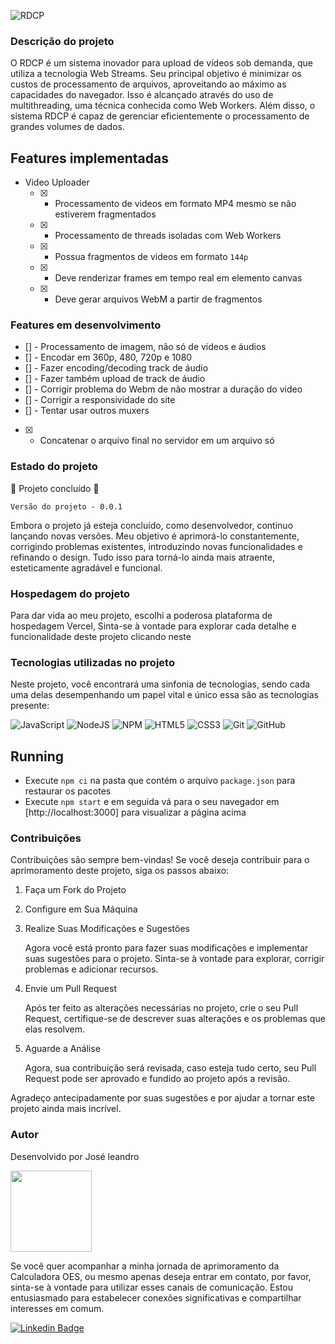 
![RDCP](https://github.com/Jose-leandro/RDCP/assets/104599482/9d1c6460-2467-4ced-aaac-25b4c0631d09)

 ### Descrição do projeto

 O RDCP é um sistema inovador para upload de vídeos sob demanda, que utiliza a tecnologia Web Streams. Seu principal objetivo é minimizar os custos de processamento de arquivos, aproveitando ao máximo as capacidades do navegador. Isso é alcançado através do uso de multithreading, uma técnica conhecida como Web Workers. Além disso, o sistema RDCP é capaz de gerenciar eficientemente o processamento de grandes volumes de dados.

 ## Features implementadas

- Video Uploader
  - [x] - Processamento de videos em formato MP4 mesmo se não estiverem fragmentados
  - [x] - Processamento de threads isoladas com Web Workers
  - [x] - Possua fragmentos de videos em formato `144p`
  - [x] - Deve renderizar frames em tempo real em elemento canvas
  - [x] - Deve gerar arquivos WebM a partir de fragmentos

### Features em desenvolvimento
- [] - Processamento de imagem, não só de videos e áudios
- [] - Encodar em 360p, 480, 720p e 1080
- [] - Fazer encoding/decoding track de áudio
- [] - Fazer também upload de track de áudio
- [] - Corrigir problema do Webm de não mostrar a duração do video
- [] - Corrigir a responsividade do site
- [] - Tentar usar outros muxers
- [x] - Concatenar o arquivo final no servidor em um arquivo só

 ### Estado do projeto
 :construction: Projeto concluído :construction:

    Versão do projeto - 0.0.1
    
   <p>Embora o projeto já esteja concluído, como desenvolvedor, continuo lançando novas versões. Meu objetivo é aprimorá-lo constantemente, corrigindo problemas existentes, introduzindo novas funcionalidades e refinando o design. Tudo isso para torná-lo ainda mais atraente, esteticamente agradável e funcional.</p>

### Hospedagem do projeto

Para dar vida ao meu projeto, escolhi a poderosa plataforma de hospedagem Vercel, Sinta-se à vontade para explorar cada detalhe e funcionalidade deste projeto clicando neste

### Tecnologias utilizadas no projeto

Neste projeto, você encontrará uma sinfonia de tecnologias, sendo cada uma delas desempenhando um papel vital e único essa são as tecnologias presente:

![JavaScript](https://img.shields.io/badge/javascript-%23323330.svg?style=for-the-badge&logo=javascript&logoColor=%23F7DF1E) ![NodeJS](https://img.shields.io/badge/node.js-6DA55F?style=for-the-badge&logo=node.js&logoColor=white)  ![NPM](https://img.shields.io/badge/NPM-%23CB3837.svg?style=for-the-badge&logo=npm&logoColor=white)  ![HTML5](https://img.shields.io/badge/html5-%23E34F26.svg?style=for-the-badge&logo=html5&logoColor=white)  ![CSS3](https://img.shields.io/badge/css3-%231572B6.svg?style=for-the-badge&logo=css3&logoColor=white)  ![Git](https://img.shields.io/badge/git-%23F05033.svg?style=for-the-badge&logo=git&logoColor=white) ![GitHub](https://img.shields.io/badge/github-%23121011.svg?style=for-the-badge&logo=github&logoColor=white) 

## Running
- Execute `npm ci` na pasta que contém o arquivo `package.json` para restaurar os pacotes
- Execute `npm start` e em seguida vá para o seu navegador em [http://localhost:3000] para visualizar a página acima


### Contribuições

 Contribuições são sempre bem-vindas! Se você deseja contribuir para o aprimoramento deste projeto, siga os passos abaixo:
 
  1. Faça um Fork do Projeto
 
  2. Configure em Sua Máquina
 
  3. Realize Suas Modificações e Sugestões
     
      Agora você está pronto para fazer suas modificações e implementar suas sugestões para o projeto. Sinta-se à vontade para explorar, corrigir problemas e adicionar recursos.
 
 4. Envie um Pull Request
 
      Após ter feito as alterações necessárias no projeto, crie o seu Pull Request, certifique-se de descrever suas alterações e os problemas que elas resolvem.
 
 5. Aguarde a Análise
 
      Agora, sua contribuição será revisada, caso esteja tudo certo, seu Pull Request pode ser aprovado e fundido ao projeto após a revisão.
 
 Agradeço antecipadamente por suas sugestões e por ajudar a tornar este projeto ainda mais incrível. 

 
### Autor

 <p>Desenvolvido por José leandro</p>

 <img src="https://github.com/Joseleandro7i/Calculadora-OES/assets/104599482/aa4ab3f4-e5a8-4958-bcdd-3307242019f8" width="130px;"/>

 <p>Se você quer acompanhar a minha jornada de aprimoramento da Calculadora OES, ou mesmo apenas deseja entrar em contato, por favor, sinta-se à vontade para utilizar esses canais de comunicação. Estou entusiasmado para estabelecer conexões significativas e compartilhar interesses em comum.</p>

 [![Linkedin Badge](https://img.shields.io/badge/-Leandro-blue?style=flat-square&logo=Linkedin&logoColor=white&link=https://www.linkedin.com/in/tgmarinho/)](https://www.linkedin.com/in/josé-leandro-do-nascimento/) 


 



